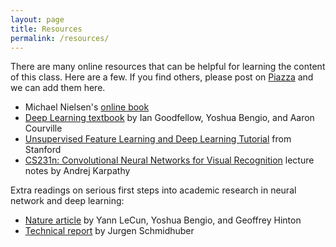 ```yaml
---
layout: page
title: Resources
permalink: /resources/
---
```


There are many online resources that can be helpful for learning the content of this class. Here are a few.  If you find others, please post on [Piazza](https://piazza.com/princeton/spring2017/cos495/home) and we can add them here.

- Michael Nielsen's [online book](http://neuralnetworksanddeeplearning.com)
- [Deep Learning textbook](http://www.deeplearningbook.org/) by Ian Goodfellow, Yoshua Bengio, and Aaron Courville
- [Unsupervised Feature Learning and Deep Learning Tutorial](http://deeplearning.stanford.edu/tutorial/) from Stanford
- [CS231n: Convolutional Neural Networks for Visual Recognition](http://cs231n.github.io/) lecture notes by Andrej Karpathy

Extra readings on serious first steps into academic research in neural network and deep learning:
- [Nature article](http://www.nature.com/nature/journal/v521/n7553/full/nature14539.html) by Yann LeCun,	Yoshua Bengio, and Geoffrey Hinton
- [Technical report](https://arxiv.org/pdf/1404.7828v4.pdf) by Jurgen Schmidhuber
